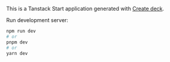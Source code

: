This is a Tanstack Start application generated with
[Create deck](https://github.com/daddia/deck).

Run development server:

```bash
npm run dev
# or
pnpm dev
# or
yarn dev
```
